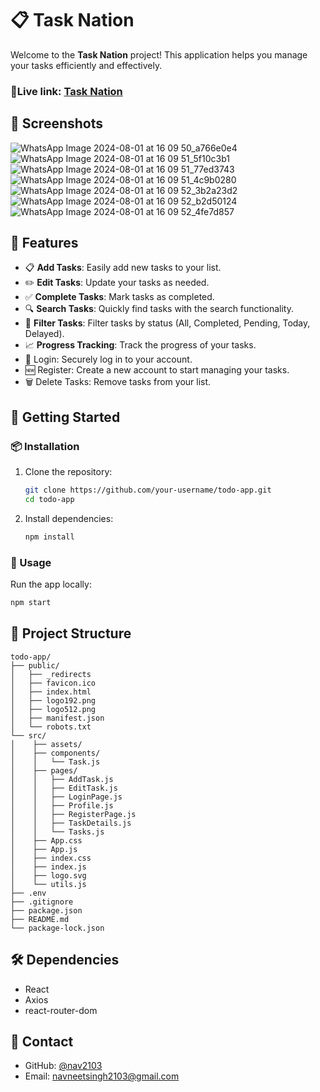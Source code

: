 # 📋 Task Nation

Welcome to the **Task Nation** project! This application helps you manage your tasks efficiently and effectively.

### 🚀Live link: [Task Nation](https://tasknation.netlify.app/)

## 📸 Screenshots
![WhatsApp Image 2024-08-01 at 16 09 50_a766e0e4](https://github.com/user-attachments/assets/fd033094-73d2-41e5-bc43-fecbf53c9220)
![WhatsApp Image 2024-08-01 at 16 09 51_5f10c3b1](https://github.com/user-attachments/assets/b87c4840-6912-4789-8452-b9793b440a9e)
![WhatsApp Image 2024-08-01 at 16 09 51_77ed3743](https://github.com/user-attachments/assets/76d7608f-355b-4a69-9361-b0e8b9460f73)
![WhatsApp Image 2024-08-01 at 16 09 51_4c9b0280](https://github.com/user-attachments/assets/8336195b-f11d-4f03-96c0-2659a3e3e1fc)
![WhatsApp Image 2024-08-01 at 16 09 52_3b2a23d2](https://github.com/user-attachments/assets/caba97fe-d49c-474d-a3b4-ef6348fb62ab)
![WhatsApp Image 2024-08-01 at 16 09 52_b2d50124](https://github.com/user-attachments/assets/e8ffeb27-5cf0-436c-a805-c075e153a5c5)
![WhatsApp Image 2024-08-01 at 16 09 52_4fe7d857](https://github.com/user-attachments/assets/d49f4b52-5250-470d-b72f-af6c243412a1)

## 🌟 Features

- 📋 **Add Tasks**: Easily add new tasks to your list.
- ✏️ **Edit Tasks**: Update your tasks as needed.
- ✅ **Complete Tasks**: Mark tasks as completed.
- 🔍 **Search Tasks**: Quickly find tasks with the search functionality.
- 📅 **Filter Tasks**: Filter tasks by status (All, Completed, Pending, Today, Delayed).
- 📈 **Progress Tracking**: Track the progress of your tasks.
- 🔐 Login: Securely log in to your account.
- 🆕 Register: Create a new account to start managing your tasks.
- 🗑️ Delete Tasks: Remove tasks from your list.

## 🚀 Getting Started

### 📦 Installation

1. Clone the repository:

    ```bash
    git clone https://github.com/your-username/todo-app.git
    cd todo-app
    ```

2. Install dependencies:

    ```bash
    npm install
    ```

### 🔧 Usage

Run the app locally:

```bash
npm start
```

## 📂 Project Structure

```
todo-app/
├── public/
│   ├── _redirects
│   ├── favicon.ico
│   ├── index.html
│   ├── logo192.png
│   ├── logo512.png
│   ├── manifest.json
│   └── robots.txt
└── src/
│    ├── assets/
│    ├── components/
│    │   └── Task.js
│    ├── pages/
│    │   ├── AddTask.js
│    │   ├── EditTask.js
│    │   ├── LoginPage.js
│    │   ├── Profile.js
│    │   ├── RegisterPage.js
│    │   ├── TaskDetails.js
│    │   └── Tasks.js
│    ├── App.css
│    ├── App.js
│    ├── index.css
│    ├── index.js
│    ├── logo.svg
│    └── utils.js
├── .env
├── .gitignore
├── package.json
├── README.md
└── package-lock.json
```

## 🛠️ Dependencies

- React
- Axios
- react-router-dom

## 📧 Contact

- GitHub: [@nav2103](https://github.com/nav2103)
- Email: [navneetsingh2103@gmail.com](mailto:navneetsingh2103@gmail.com)
